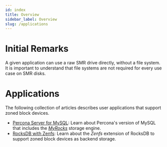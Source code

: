 ```yaml
---
id: index
title: Overview
sidebar_label: Overview
slug: /applications
---
```


# Initial Remarks

A given application can use a raw SMR drive directly, without a file system. It
is important to understand that file systems are not required for every use
case on SMR disks.

# Applications

The following collection of articles describes user applications that support
zoned block devices.

* [Percona Server for MySQL](percona-server.md): Learn about Percona's version
  of MySQL that includes the *[MyRocks](https://myrocks.io/)* storage engine.
* [RocksDB with Zenfs](zenfs.md): Learn about the *Zenfs* extension of
  RocksDB to support zoned block devices as backend storage.
